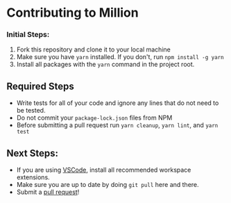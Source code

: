 # Contributing to Million

### Initial Steps:

1. Fork this repository and clone it to your local machine
2. Make sure you have `yarn` installed. If you don't, run `npm install -g yarn`
3. Install all packages with the `yarn` command in the project root.

## Required Steps

- Write tests for all of your code and ignore any lines that do not need to be tested.
- Do not commit your `package-lock.json` files from NPM
- Before submitting a pull request run `yarn cleanup`, `yarn lint`, and `yarn test`

## Next Steps:

- If you are using [VSCode](https://code.visualstudio.com/), install all recommended workspace extensions.
- Make sure you are up to date by doing `git pull` here and there.
- Submit a [pull request](https://github.com/millionjs/million/pulls)!
